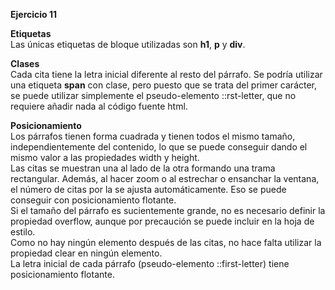 **Ejercicio 11**  

**Etiquetas**  
Las únicas etiquetas de bloque utilizadas son **h1**, **p** y **div**.  

**Clases**  
Cada cita tiene la letra inicial diferente al resto del párrafo. Se podría utilizar una etiqueta **span** con clase, pero puesto que se trata del primer carácter, se puede utilizar simplemente el pseudo-elemento ::rst-letter, que no requiere añadir nada al código fuente html.  

**Posicionamiento**  
Los párrafos tienen forma cuadrada y tienen todos el mismo tamaño, independientemente del contenido, lo que se puede conseguir dando el mismo valor a las propiedades width y height.  
Las citas se muestran una al lado de la otra formando una trama rectangular. Además, al hacer zoom o al estrechar o ensanchar la ventana, el número de citas por la se ajusta automáticamente. Eso se puede conseguir con posicionamiento flotante.  
Si el tamaño del párrafo es sucientemente grande, no es necesario definir la propiedad overflow, aunque por precaución se puede incluir en la hoja de estilo.  
Como no hay ningún elemento después de las citas, no hace falta utilizar la propiedad clear en ningún elemento.  
La letra inicial de cada párrafo (pseudo-elemento ::first-letter) tiene posicionamiento flotante.